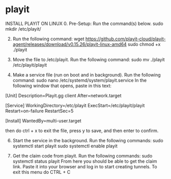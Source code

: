 # playit

INSTALL PLAYIT ON LINUX
0. Pre-Setup: Run the command(s) below.
sudo mkdir /etc/playit/

2. Run the following command: 
wget https://github.com/playit-cloud/playit-agent/releases/download/v0.15.26/playit-linux-amd64
sudo chmod +x ./playit

4. Move the file to /etc/playit. Run the following command:
sudo mv ./playit /etc/playit/playit

5. Make a service file (run on boot and in background). Run the following command:
sudo nano /etc/systemd/system/playit.service
In the following window that opens, paste in this text:

[Unit]
Description=Playit.gg client
After=network.target

[Service]
WorkingDirectory=/etc/playit
ExecStart=/etc/playit/playit
Restart=on-failure
RestartSec=5

[Install]
WantedBy=multi-user.target

then do ctrl + x to exit the file, press y to save, and then enter to confirm.

6. Start the service in the background. Run the following commands:
sudo systemctl start playit
sudo systemctl enable playit

7. Get the claim code from playit. Run the following commands:
sudo systemctl status playit
From here you should be able to get the claim link. Paste it into your browser and log in to start creating tunnels.
To exit this menu do CTRL + C
